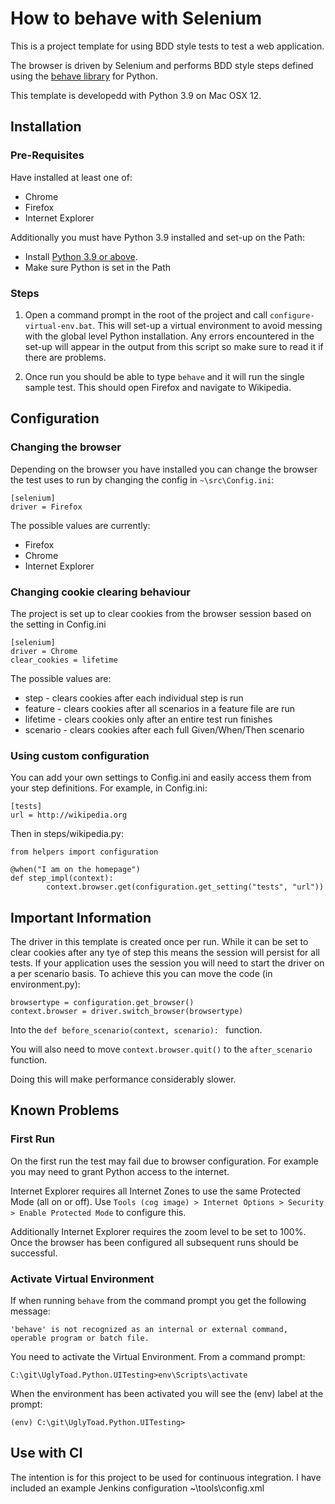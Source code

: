 # How to behave with Selenium #

This is a project template for using BDD style tests to test a web application.

The browser is driven by Selenium and performs BDD style steps defined using the [behave library][link0] for Python.

This template is developedd with Python 3.9 on Mac OSX 12.



## Installation ##

### Pre-Requisites ###

Have installed at least one of:

+ Chrome
+ Firefox
+ Internet Explorer 

Additionally you must have Python 3.9 installed and set-up on the Path:

+ Install [Python 3.9 or above][link1]. 
+ Make sure Python is set in the Path

### Steps ###

1. Open a command prompt in the root of the project and call ```configure-virtual-env.bat```. This will set-up a virtual environment to avoid messing with the global level Python installation. Any errors encountered in the set-up will appear in the output from this script so make sure to read it if there are problems. 

3. Once run you should be able to type ```behave``` and it will run the single sample test. This should open Firefox and navigate to Wikipedia. 

## Configuration ##

### Changing the browser ###

Depending on the browser you have installed you can change the browser the test uses to run by changing the config in ```~\src\Config.ini```:
	
	[selenium]
	driver = Firefox

The possible values are currently:

+ Firefox
+ Chrome
+ Internet Explorer

### Changing cookie clearing behaviour ###

The project is set up to clear cookies from the browser session based on the setting in Config.ini
	
	[selenium]
	driver = Chrome
	clear_cookies = lifetime

The possible values are:

+ step - clears cookies after each individual step is run
+ feature - clears cookies after all scenarios in a feature file are run
+ lifetime - clears cookies only after an entire test run finishes
+ scenario - clears cookies after each full Given/When/Then scenario

### Using custom configuration ###

You can add your own settings to Config.ini and easily access them from your step definitions. For example, in Config.ini:

	[tests]
	url = http://wikipedia.org

Then in steps/wikipedia.py:

	from helpers import configuration
	
	@when("I am on the homepage")
	def step_impl(context):
    		context.browser.get(configuration.get_setting("tests", "url"))

## Important Information ##

The driver in this template is created once per run. While it can be set to clear cookies after any tye of step this means the session will persist for all tests.
If your application uses the session you will need to start the driver on a per scenario basis. To achieve this you can move the code (in environment.py):

    browsertype = configuration.get_browser()
    context.browser = driver.switch_browser(browsertype)
	
Into the ```def before_scenario(context, scenario): ``` function.

You will also need to move ```context.browser.quit()``` to the ```after_scenario``` function.

Doing this will make performance considerably slower.

## Known Problems ##

### First Run ###

On the first run the test may fail due to browser configuration. For example you may need to grant Python access to the internet.

Internet Explorer requires all Internet Zones to use the same Protected Mode (all on or off). Use ```Tools (cog image) > Internet Options > Security > Enable Protected Mode``` to configure this.

Additionally Internet Explorer requires the zoom level to be set to 100%. Once the browser has been configured all subsequent runs should be successful.

### Activate Virtual Environment ###

If when running ```behave``` from the command prompt you get the following message:

	'behave' is not recognized as an internal or external command,
	operable program or batch file.

You need to activate the Virtual Environment. From a command prompt:

	C:\git\UglyToad.Python.UITesting>env\Scripts\activate

When the environment has been activated you will see the (env) label at the prompt:

	(env) C:\git\UglyToad.Python.UITesting>

## Use with CI ##

The intention is for this project to be used for continuous integration. 
I have included an example Jenkins configuration ~\tools\config.xml


[link0]:http://pythonhosted.org/behave/index.html
[link1]:https://www.python.org/downloads/

